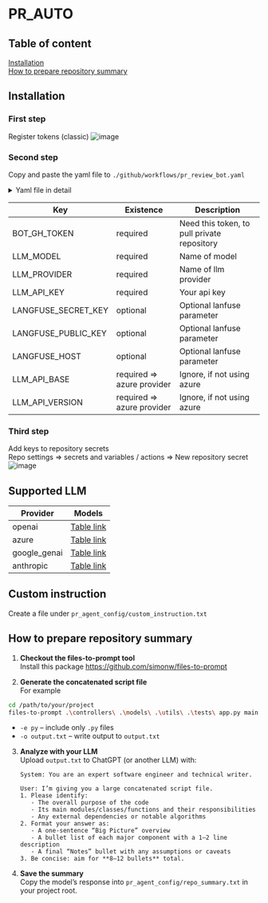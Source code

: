 # PR_AUTO

## Table of content
[Installation](#installation)  
[How to prepare repository summary](#how-to-prepare-repository-summary)  

## Installation
### First step
Register tokens (classic) 
![image](https://github.com/user-attachments/assets/4d59a741-4b5b-4418-a510-d8457af79459)

### Second step
Copy and paste the yaml file to `./github/workflows/pr_review_bot.yaml`
<details>
<summary>Yaml file in detail</summary>

``` yaml
name: AUTO PR Review
on:
  pull_request:
    types:
      - opened
      - synchronize # Comment out, if you don't want agent to run on every pr update
      - reopened
jobs:
  auto-bot-review:
    runs-on: ubuntu-latest
    permissions:
      contents: read
      pull-requests: write
    steps:
      - name: Checkout PR repository
        uses: actions/checkout@v4

      - name: Checkout private repository
        uses: actions/checkout@v4
        with:
          repository: SSS-Core-AI/poc-pull-request-bot
          token: ${{ secrets.BOT_GH_TOKEN }} # Your token (classic) here
          path: poc-pull-request-bot

      - name: Set up Python
        uses: actions/setup-python@v5
        with:
          python-version: 3.12.9

      - name: Create .env file with multiple variables
        working-directory: poc-pull-request-bot
        run: |
          cat << EOF > .env
          LLM_MODEL=gpt-4.1
          LLM_PROVIDER=openai
          LLM_API_KEY=${{secrets.LLM_API_KEY}}
          LANGFUSE_SECRET_KEY=${{secrets.LANGFUSE_SECRET_KEY}}
          LANGFUSE_PUBLIC_KEY=${{secrets.LANGFUSE_PUBLIC_KEY}}
          LANGFUSE_HOST=${{secrets.LANGFUSE_HOST}}
          BOT_GH_TOKEN=${{secrets.GITHUB_TOKEN}}
          $([ -n "${{secrets.LLM_API_BASE}}" ] && echo "LLM_API_BASE=${{secrets.LLM_API_BASE}}")
          $([ -n "${{secrets.LLM_API_VERSION}}" ] && echo "LLM_API_VERSION=${{secrets.LLM_API_VERSION}}")
          EOF

      - name: Install uv and packages
        working-directory: poc-pull-request-bot
        run: |
          curl -LsSf https://astral.sh/uv/install.sh | sh
          uv sync

      - name: Execute
        working-directory: poc-pull-request-bot
        run: |
          uv run python -m main '${{ toJSON(github.event) }}'
```
</details>

| Key | Existence | Description |
| ------------- | ------------- | ------------- |
|BOT_GH_TOKEN | required | Need this token, to pull private repository |
| LLM_MODEL | required | Name of model  |
| LLM_PROVIDER | required | Name of llm provider  |
| LLM_API_KEY | required | Your api key  |
| LANGFUSE_SECRET_KEY | optional  | Optional lanfuse parameter  |
| LANGFUSE_PUBLIC_KEY | optional | Optional lanfuse parameter  |
| LANGFUSE_HOST | optional | Optional lanfuse parameter  |
| LLM_API_BASE | required => azure provider  | Ignore, if not using azure |
| LLM_API_VERSION | required => azure provider  | Ignore, if not using azure  |

### Third step
Add keys to repository secrets <br>
Repo settings => secrets and variables / actions => New repository secret
![image](https://github.com/user-attachments/assets/599f0742-5504-488c-9ebf-e47ffab39a70)


## Supported LLM
| Provider  | Models |
| ------------- | ------------- |
| openai  | [Table link](https://platform.openai.com/docs/models)  |
| azure  | [Table link](https://learn.microsoft.com/en-us/azure/ai-foundry/openai/concepts/models?tabs=global-standard%2Cstandard-chat-completions)  |
| google_genai  | [Table link](https://ai.google.dev/gemini-api/docs/models)  |
| anthropic  | [Table link](https://docs.anthropic.com/en/docs/about-claude/models/overview)  |

## Custom instruction
Create a file under `pr_agent_config/custom_instruction.txt`

## How to prepare repository summary
1. **Checkout the files-to-prompt tool**</br>
Install this package https://github.com/simonw/files-to-prompt

2. **Generate the concatenated script file**</br>
For example
```bash
cd /path/to/your/project
files-to-prompt .\controllers\ .\models\ .\utils\ .\tests\ app.py main.py -e py -o output.txt
```

* `-e py` – include only `.py` files
* `-o output.txt` – write output to `output.txt`

3. **Analyze with your LLM**</br>
   Upload `output.txt` to ChatGPT (or another LLM) with:

   ```text
   System: You are an expert software engineer and technical writer.

   User: I’m giving you a large concatenated script file.
   1. Please identify:
      - The overall purpose of the code
      - Its main modules/classes/functions and their responsibilities
      - Any external dependencies or notable algorithms
   2. Format your answer as:
      - A one-sentence “Big Picture” overview
      - A bullet list of each major component with a 1–2 line description
      - A final “Notes” bullet with any assumptions or caveats
   3. Be concise: aim for **8–12 bullets** total.
   ```

4. **Save the summary**</br>
   Copy the model’s response into `pr_agent_config/repo_summary.txt` in your project root.

